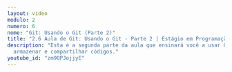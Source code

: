 ```yaml
---
layout: video
modulo: 2
numero: 6
nome: "Git: Usando o Git (Parte 2)"
title: "2.6 Aula de Git: Usando o Git - Parte 2 | Estágio em Programação"
description: "Esta é a segunda parte da aula que ensinará você a usar Git para
  armazenar e compartilhar códigos."
youtube_id: "zm9OPJojjyE"
---
```


